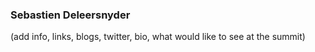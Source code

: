 ### Sebastien Deleersnyder

(add info, links, blogs, twitter, bio, what would like to see at the summit)
